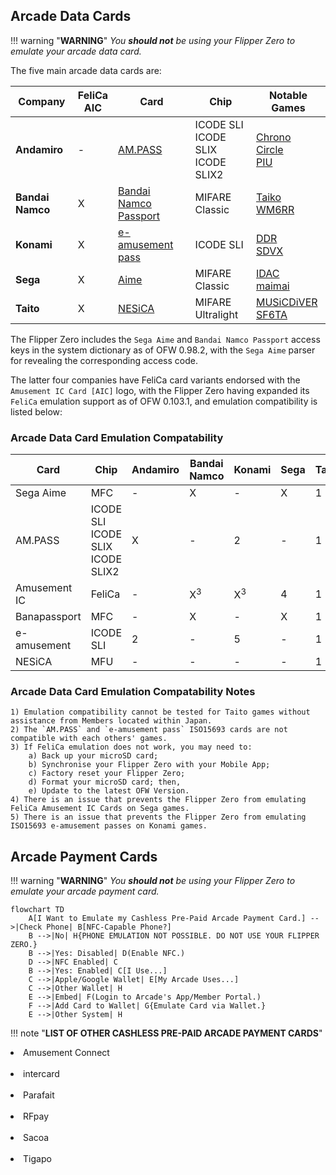 ## Arcade Data Cards
!!! warning "**WARNING**"
    *You __should not__ be using your Flipper Zero to emulate your arcade data card.*

The five main arcade data cards are:

| Company | FeliCa<br>AIC | Card | Chip | Notable Games |
| ----------- | ---------- | ------------ | ----------- | ----------- |
| **Andamiro** | - | [AM.PASS](https://am-pass.net/) | ICODE SLI<br>ICODE SLIX<br>ICODE SLIX2 | [Chrono Circle](https://chrono-circle.com/)<br>[PIU](https://piugame.com/) |
| **Bandai Namco** | X | [Bandai Namco Passport](https://banapas`s.net/setlocale/en/) | MIFARE Classic | [Taiko](https://donderhiroba.jp/login.php)<br>[WM6RR](https://wanganmaxi-official.com/wanganmaxi6rr/en/) |
| **Konami** | X | [e-amusement pass](https://p.eagate.573.jp/index.html)| ICODE SLI | [DDR](https://p.eagate.573.jp/game/ddr/ddrworld/top/index.html)<br>[SDVX](https://p.eagate.573.jp/game/sdvx/vi/) |
| **Sega** | X | [Aime](https://my-aime.net/en/) | MIFARE Classic | [IDAC](https://initiald.sega.jp/inidac/)<br>[maimai](https://maimai.sega.com/) |
| **Taito** | X | [NESiCA](https://nesica.net/) | MIFARE Ultralight | [MUSiCDiVER](https://musicdiver.jp/index.html)<br>[SF6TA](https://sf6ta.jp/) |

The Flipper Zero includes the `Sega Aime` and `Bandai Namco Passport` access keys in the system dictionary as of OFW 0.98.2, with the `Sega Aime` parser for revealing the corresponding access code.

The latter four companies have FeliCa card variants endorsed with the `Amusement IC Card [AIC]` logo, with the Flipper Zero having expanded its `FeliCa` emulation support as of OFW 0.103.1, and emulation compatibility is listed below:

### Arcade Data Card Emulation Compatability
| Card | Chip | Andamiro | Bandai<br>Namco | Konami | Sega | Taito |
| ---------- | ---------- | ---------- | ---------- | ---------- | ---------- | ---------- |
| Sega Aime | MFC | - | X | - | X | 1 |
| AM.PASS | ICODE SLI<br>ICODE SLIX<br>ICODE SLIX2| X | - | 2 | - | 1 |  
| Amusement IC | FeliCa | - | X<sup>3</sup> | X<sup>3</sup> | 4 | 1 | 
| Banapassport | MFC | - | X | - | X | 1 |
| e-amusement | ICODE SLI | 2 | - | 5 | - | 1 |
| NESiCA | MFU | - | - | - | - | 1 |

### Arcade Data Card Emulation Compatability Notes
    1) Emulation compatibility cannot be tested for Taito games without assistance from Members located within Japan.
    2) The `AM.PASS` and `e-amusement pass` ISO15693 cards are not compatible with each others' games.
    3) If FeliCa emulation does not work, you may need to:
        a) Back up your microSD card;
        b) Synchronise your Flipper Zero with your Mobile App;
        c) Factory reset your Flipper Zero;
        d) Format your microSD card; then,
        e) Update to the latest OFW Version.
    4) There is an issue that prevents the Flipper Zero from emulating FeliCa Amusement IC Cards on Sega games.
    5) There is an issue that prevents the Flipper Zero from emulating ISO15693 e-amusement passes on Konami games.

## Arcade Payment Cards
!!! warning "**WARNING**"
    *You __should not__ be using your Flipper Zero to emulate your arcade payment card.*
``` mermaid
flowchart TD
    A[I Want to Emulate my Cashless Pre-Paid Arcade Payment Card.] -->|Check Phone| B[NFC-Capable Phone?]
    B -->|No| H{PHONE EMULATION NOT POSSIBLE. DO NOT USE YOUR FLIPPER ZERO.}
    B -->|Yes: Disabled| D(Enable NFC.)
    D -->|NFC Enabled| C
    B -->|Yes: Enabled| C[I Use...]
    C -->|Apple/Google Wallet| E[My Arcade Uses...]
    C -->|Other Wallet| H
    E -->|Embed| F(Login to Arcade's App/Member Portal.)
    F -->|Add Card to Wallet| G{Emulate Card via Wallet.}
    E -->|Other System| H
```
!!! note "**LIST OF OTHER CASHLESS PRE-PAID ARCADE PAYMENT CARDS**"
    <li>Amusement Connect</li><br><li>intercard</li><br><li>Parafait</li><br><li>RFpay</li><br><li>Sacoa</li><br><li>Tigapo</li> 
